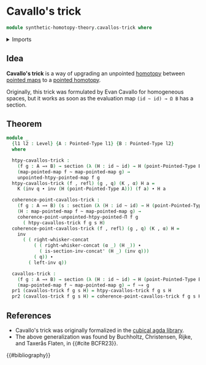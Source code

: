 # Cavallo's trick

```agda
module synthetic-homotopy-theory.cavallos-trick where
```

<details><summary>Imports</summary>

```agda
open import foundation.action-on-identifications-functions
open import foundation.dependent-pair-types
open import foundation.function-types
open import foundation.homotopies
open import foundation.identity-types
open import foundation.sections
open import foundation.universe-levels
open import foundation.whiskering-identifications-concatenation

open import structured-types.pointed-homotopies
open import structured-types.pointed-maps
open import structured-types.pointed-types
```

</details>

## Idea

**Cavallo's trick** is a way of upgrading an unpointed
[homotopy](foundation.homotopies.md) between
[pointed maps](structured-types.pointed-maps.md) to a
[pointed homotopy](structured-types.pointed-homotopies.md).

Originally, this trick was formulated by Evan Cavallo for homogeneous spaces,
but it works as soon as the evaluation map `(id ~ id) → Ω B` has a section.

## Theorem

```agda
module _
  {l1 l2 : Level} {A : Pointed-Type l1} {B : Pointed-Type l2}
  where

  htpy-cavallos-trick :
    (f g : A →∗ B) → section (λ (H : id ~ id) → H (point-Pointed-Type B)) →
    (map-pointed-map f ~ map-pointed-map g) →
    unpointed-htpy-pointed-map f g
  htpy-cavallos-trick (f , refl) (g , q) (K , α) H a =
    K (inv q ∙ inv (H (point-Pointed-Type A))) (f a) ∙ H a

  coherence-point-cavallos-trick :
    (f g : A →∗ B) (s : section (λ (H : id ~ id) → H (point-Pointed-Type B))) →
    (H : map-pointed-map f ~ map-pointed-map g) →
    coherence-point-unpointed-htpy-pointed-Π f g
      ( htpy-cavallos-trick f g s H)
  coherence-point-cavallos-trick (f , refl) (g , q) (K , α) H =
    inv
      ( ( right-whisker-concat
          ( ( right-whisker-concat (α _) (H _)) ∙
            ( is-section-inv-concat' (H _) (inv q)))
          ( q)) ∙
        ( left-inv q))

  cavallos-trick :
    (f g : A →∗ B) → section (λ (H : id ~ id) → H (point-Pointed-Type B)) →
    (map-pointed-map f ~ map-pointed-map g) → f ~∗ g
  pr1 (cavallos-trick f g s H) = htpy-cavallos-trick f g s H
  pr2 (cavallos-trick f g s H) = coherence-point-cavallos-trick f g s H
```

## References

- Cavallo's trick was originally formalized in the
  [cubical agda library](https://agda.github.io/cubical/Cubical.Foundations.Pointed.Homogeneous.html).
- The above generalization was found by Buchholtz, Christensen, Rijke, and
  Taxerås Flaten, in {{#cite BCFR23}}.

{{#bibliography}}
